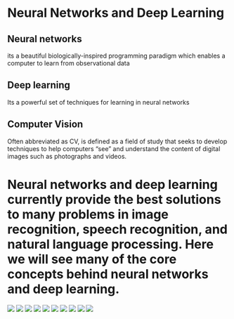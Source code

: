 # Neural Networks and Deep Learning


## Neural networks
   its a beautiful biologically-inspired programming paradigm which enables a computer to learn from observational data
## Deep learning
   Its a powerful set of techniques for learning in neural networks
## Computer Vision
   Often abbreviated as CV, is defined as a field of study that seeks to develop techniques to help computers “see” and understand the content of digital images such as photographs and videos.
   

# Neural networks and deep learning currently provide the best solutions to many problems in image recognition, speech recognition, and natural language processing. Here we will see many of the core concepts behind neural networks and deep learning.


![](./assets/1.jpeg)
![](./assets/2.jpeg)
![](./assets/4.jpeg)
![](./assets/5.jpeg)
![](./assets/6.jpeg)
![](./assets/7.jpeg)
![](./assets/8.jpeg)
![](./assets/9.jpeg)
![](./assets/10.jpeg)
![](./assets/11.jpeg)
